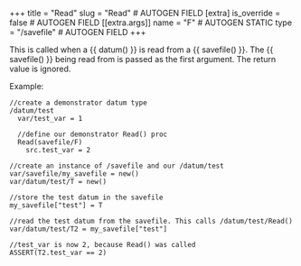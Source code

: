 +++
title = "Read"
slug = "Read" # AUTOGEN FIELD
[extra]
is_override = false # AUTOGEN FIELD
[[extra.args]]
name = "F" # AUTOGEN STATIC
type = "/savefile" # AUTOGEN FIELD
+++

This is called when a {{ datum() }} is read from a {{ savefile() }}. The {{ savefile() }} being read from is passed as the first argument. The return value is ignored.

Example:
```dm
//create a demonstrator datum type
/datum/test
  var/test_var = 1

  //define our demonstrator Read() proc
  Read(savefile/F)
    src.test_var = 2

//create an instance of /savefile and our /datum/test
var/savefile/my_savefile = new()
var/datum/test/T = new()

//store the test datum in the savefile
my_savefile["test"] = T

//read the test datum from the savefile. This calls /datum/test/Read()
var/datum/test/T2 = my_savefile["test"]

//test_var is now 2, because Read() was called
ASSERT(T2.test_var == 2)
```
